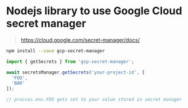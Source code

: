 # Nodejs library to use Google Cloud secret manager
> https://cloud.google.com/secret-manager/docs/

```bash
npm install --save gcp-secret-manager
```

```javascript
import { getSecrets } from 'gcp-secret-manager';

await secretsManager.getSecrets('your-project-id', [
  'FOO',
  'BAR'
]);

// procces.env.FOO gets set to your value stored in secret manager

```
